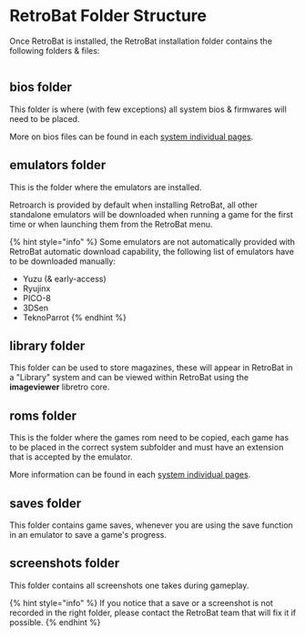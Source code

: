 # RetroBat Folder Structure

Once RetroBat is installed, the RetroBat installation folder contains the following folders & files:

<div align="left">

<figure><img src="https://i.imgur.com/MwQl2t9.png" alt=""><figcaption></figcaption></figure>

</div>

## bios folder

This folder is where (with few exceptions) all system bios & firmwares will need to be placed.

More on bios files can be found in each [system individual pages](../supported-game-systems/).



## emulators folder

This is the folder where the emulators are installed.

Retroarch is provided by default when installing RetroBat, all other standalone emulators will be downloaded when running a game for the first time or when launching them from the RetroBat menu.

{% hint style="info" %}
Some emulators are not automatically provided with RetroBat automatic download capability, the following list of emulators have to be downloaded manually:

* Yuzu (& early-access)
* Ryujinx
* PICO-8
* 3DSen
* TeknoParrot
{% endhint %}

## library folder

This folder can be used to store magazines, these will appear in RetroBat in a "Library" system and can be viewed within RetroBat using the **imageviewer** libretro core.

## roms folder

This is the folder where the games rom need to be copied, each game has to be placed in the correct system subfolder and must have an extension that is accepted by the emulator.

More information can be found in each [system individual pages](../supported-game-systems/).

## saves folder

This folder contains game saves, whenever you are using the save function in an emulator to save a game's progress.

## screenshots folder

This folder contains all screenshots one takes during gameplay.



{% hint style="info" %}
If you notice that a save or a screenshot is not recorded in the right folder, please contact the RetroBat team that will fix it if possible.
{% endhint %}
